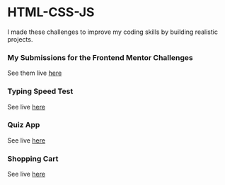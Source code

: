 # HTML-CSS-JS

I made these challenges to improve my coding skills by building realistic projects.

### My Submissions for the Frontend Mentor Challenges

See them live [here](https://frontend-mentor-challenges0.netlify.app/)

### Typing Speed Test

See live [here](https://typing-speed-test0.netlify.app/)

### Quiz App

See live [here](https://quiz0-app.netlify.app/)

### Shopping Cart

See live [here](https://shopping0-cart.netlify.app/)
